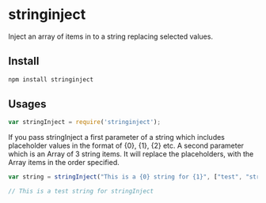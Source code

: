 # stringinject
Inject an array of items in to a string replacing selected values.

## Install ##

``` bash
npm install stringinject
```

## Usages ##

```javascript
var stringInject = require('stringinject');
```

If you pass stringInject a first parameter of a string which includes placeholder values in the format of {0}, {1}, {2} etc. A second parameter which is an Array of 3 string items. It will replace the placeholders, with the Array items in the order specified.

```javascript
var string = stringInject("This is a {0} string for {1}", ["test", "stringInject"]);

// This is a test string for stringInject
```
